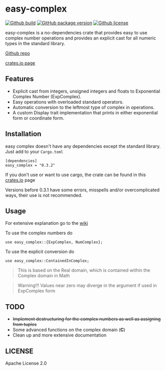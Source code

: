 # easy-complex
[![Github build](https://img.shields.io/badge/build-passing-brightgreen.svg)]()
[![GitHub package version](https://img.shields.io/badge/crates.io-0.3.1-orange.svg)](https://crates.io/crates/easy_complex)
[![Github license](https://img.shields.io/badge/license-apache-blue.svg)](https://github.com/spcan/easy-complex/blob/master/LICENSE)

easy-complex is a no-dependencies crate that provides easy to use complex number operations and provides an explicit cast for all numeric types in the standard library.

[Github repo](https://github.com/spcan/easy-complex)

[crates.io page](https://crates.io/crates/easy_complex)

## Features

  - Explicit cast from integers, unsigned integers and floats to Exponential Complex Number (ExpComplex).
  - Easy operations with overloaded standard operators.
  - Automatic conversion to the leftmost type of complex in operations.
  - A custom Display trait implementation that prints in either exponential form or coordinate form.

## Installation
easy complex doesn't have any dependencies except the standard library.
Just add to your ```Cargo.toml```

```
[dependencies]
easy_complex = "0.3.2"
```
If you don't use or want to use cargo, the crate can be found in this [crates.io](https://crates.io/crates/easy_complex) page

Versions before 0.3.1 have some errors, misspells and/or overcomplicated ways, their use is not recommended.


## Usage
For extensive explanation go to the [wiki](https://github.com/spcan/easy-complex/wiki)

To use the complex numbers do
```
use easy_complex::{ExpComplex, NumComplex};
```

To use the explicit conversion do
```
use easy_complex::ContainedInComplex;
```

 >This is based on the Real domain, which is contained within the Complex domain in Math

 >Warning!!! Values near zero may diverge in the argument if used in ExpComplex form

## TODO
 - ~~Implement destructuring for the complex numbers as well as assigning from tuples~~
 - Some advanced functions on the complex domain (**C**)
 - Clean up and more extensive documentation

## LICENSE
Apache License 2.0

